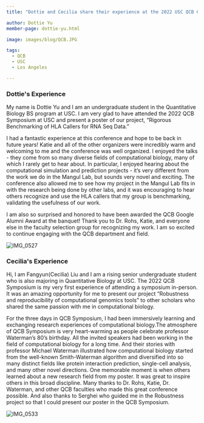 ```yaml
---
title: "Dottie and Cecilia share their experience at the 2022 USC QCB Conference"

author: Dottie Yu
member-page: dottie-yu.html

image: images/blog/QCB.JPG

tags:
  - QCB
  - USC
  - Los Angeles  

---
```

### Dottie's Experience

My name is Dottie Yu and I am an undergraduate student in the Quantitative Biology BS program at USC. I am very glad to have attended the 2022 QCB Symposium at USC and present a poster of our project, “Rigorous Benchmarking of HLA Callers for RNA Seq Data.” 

I had a fantastic experience at this conference and hope to be back in future years! Katie and all of the other organizers were incredibly warm and welcoming to me and the conference was well organized. I enjoyed the talks - they come from so many diverse fields of computational biology, many of which I rarely get to hear about. In particular, I enjoyed hearing about the computational simulation and prediction projects - it’s very different from the work we do in the Mangul Lab, but sounds very novel and exciting. The conference also allowed me to see how my project in the Mangul Lab fits in with the research being done by other labs, and it was encouraging to hear others recognize and use the HLA callers that my group is benchmarking, validating the usefulness of our work.

I am also so surprised and honored to have been awarded the QCB Google Alumni Award at the banquet! Thank you to Dr. Rohs, Katie, and everyone else in the faculty selection group for recognizing my work. I am so excited to continue engaging with the QCB department and field.

![IMG_0527](https://user-images.githubusercontent.com/56817389/172285003-96bb4643-4d26-4d89-a6e7-f49c32bddfaf.JPG)



### Cecilia's Experience 

Hi, I am Fangyun(Cecilia) Liu and I am a rising senior undergraduate student who is also majoring in Quantitative Biology at USC. The 2022 QCB Symposium is my very first experience of attending a symposium in-person. It was an amazing opportunity for me to present our project “Robustness and reproducibility of computational genomics tools” to other scholars who shared the same passion with me in computational biology. 

For the three days in QCB Symposium, I had been immersively learning and exchanging research experiences of computational biology.The atmosphere of QCB Symposium is very heart-warming as people celebrate professor Waterman’s 80’s birthday. All the invited speakers had been working in the field of computational biology for a long time. And their stories with professor Michael Waterman illustrated how computational biology started from the well-known Smith-Waterman algorithm and diversified into so many distinct fields like protein interaction prediction, single-cell analysis, and many other novel directions. One memorable moment is when others learned about a new research field from my poster. It was great to inspire others in this broad discipline. Many thanks to Dr. Rohs, Katie, Dr. Waterman, and other QCB faculties who made this great conference possible. And also thanks to Serghei who guided me in the Robustness project so that I could present our poster in the QCB Symposium. 

 ![IMG_0533](https://user-images.githubusercontent.com/56817389/172284966-1ceaa986-5063-4eeb-afb5-a6e888e3d42e.JPG)

